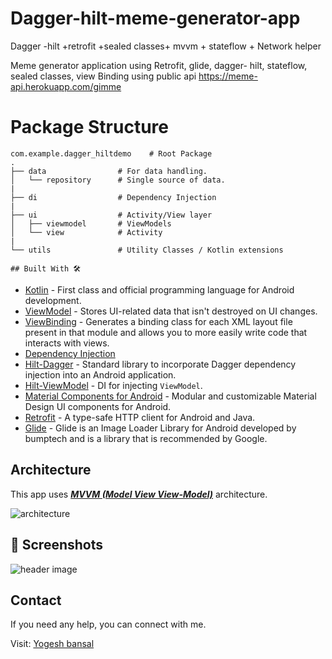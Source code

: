 # Dagger-hilt-meme-generator-app
Dagger -hilt +retrofit +sealed classes+ mvvm + stateflow + Network helper 

Meme generator application using Retrofit, glide, dagger- hilt, stateflow, sealed classes, view Binding using public api https://meme-api.herokuapp.com/gimme


# Package Structure
    
    com.example.dagger_hiltdemo    # Root Package
    .
    ├── data                # For data handling.
    │   └── repository      # Single source of data.   
    |
    ├── di                  # Dependency Injection             
    |
    ├── ui                  # Activity/View layer
    │   ├── viewmodel       # ViewModels
    │   └── view            # Activity
    |
    └── utils               # Utility Classes / Kotlin extensions
    
    ## Built With 🛠
- [Kotlin](https://kotlinlang.org/) - First class and official programming language for Android development.
- [ViewModel](https://developer.android.com/topic/libraries/architecture/viewmodel) - Stores UI-related data that isn't destroyed on UI changes. 
- [ViewBinding](https://developer.android.com/topic/libraries/view-binding) - Generates a binding class for each XML layout file present in that module and allows you to more easily write code that interacts with views.
- [Dependency Injection](https://developer.android.com/training/dependency-injection)
- [Hilt-Dagger](https://dagger.dev/hilt/) - Standard library to incorporate Dagger dependency injection into an Android application.
- [Hilt-ViewModel](https://developer.android.com/training/dependency-injection/hilt-jetpack) - DI for injecting `ViewModel`.
- [Material Components for Android](https://github.com/material-components/material-components-android) - Modular and customizable Material Design UI components for Android.
- [Retrofit](https://square.github.io/retrofit/) - A type-safe HTTP client for Android and Java.
- [Glide](https://bumptech.github.io/glide/) - Glide is an Image Loader Library for Android developed by bumptech and is a library that is recommended by Google.

## Architecture
This app uses [***MVVM (Model View View-Model)***](https://developer.android.com/jetpack/docs/guide#recommended-app-arch) architecture.

![architecture](https://developer.android.com/topic/libraries/architecture/images/final-architecture.png)

## 📸 Screenshots


![header image](https://s3.amazonaws.com/khata/bill/c1c3c961-bf53-4230-9dff-182c40c674b3.jpg)




## Contact
If you need any help, you can connect with me.

Visit: [Yogesh bansal](https://www.helloyogesh.com)

